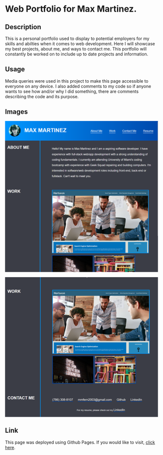 # Web Portfolio for Max Martinez.

## Description

This is a personal portfolio used to display to potential employers for my skills and abilties when it comes to web development. Here I will showcase my best projects, about me, and ways to contact me. This portfolio will constantly be worked on to include up to date projects and information.

## Usage

Media queries were used in this project to make this page accessible to everyone on any device. I also added comments to my code so if anyone wants to see how and/or why I did something, there are comments describing the code and its purpose.

## Images

![Screenshots of the portfolio on desktop have been attached. The first screenshot, the one provided here is including the nav bar with my name and image as well as links to each section of the page.](./assets/images/screenshot-1.png)

![This is the second screenshot showcasing different sections such as work and contact me.](./assets/images/screenshot-2.png)

## Link

This page was deployed using Github Pages. If you would like to visit, [click here](https://beyondneptune.github.io/portfolio/).